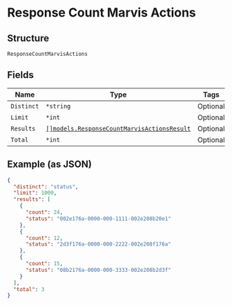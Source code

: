 
# Response Count Marvis Actions

## Structure

`ResponseCountMarvisActions`

## Fields

| Name | Type | Tags | Description |
|  --- | --- | --- | --- |
| `Distinct` | `*string` | Optional | - |
| `Limit` | `*int` | Optional | - |
| `Results` | [`[]models.ResponseCountMarvisActionsResult`](../../doc/models/response-count-marvis-actions-result.md) | Optional | - |
| `Total` | `*int` | Optional | - |

## Example (as JSON)

```json
{
  "distinct": "status",
  "limit": 1000,
  "results": [
    {
      "count": 24,
      "status": "002e176a-0000-000-1111-002e208b20e1"
    },
    {
      "count": 12,
      "status": "2d3f176a-0000-000-2222-002e208f176a"
    },
    {
      "count": 15,
      "status": "08b2176a-0000-000-3333-002e208b2d3f"
    }
  ],
  "total": 3
}
```

